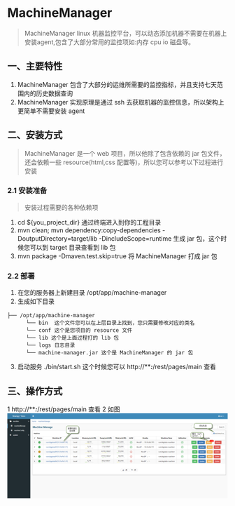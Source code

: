 # MachineManager
> MachineManager linux 机器监控平台，可以动态添加机器不需要在机器上安装agent,包含了大部分常用的监控项如:内存 cpu io 磁盘等。

## 一、主要特性
1. MachineManager 包含了大部分的运维所需要的监控指标，并且支持七天范围内的历史数据查询
2. MachineManager 实现原理是通过 ssh 去获取机器的监控信息，所以架构上更简单不需要安装 agent

## 二、安装方式
> MachineManager 是一个 web 项目，所以他除了包含依赖的 jar 包文件，还会依赖一些 resource(html,css 配置等)，所以您可以参考以下过程进行安装

### 2.1 安装准备
> 安装过程需要的各种依赖项

1. cd ${you_project_dir} 通过终端进入到你的工程目录
2. mvn clean; mvn dependency:copy-dependencies -DoutputDirectory=target/lib -DincludeScope=runtime  生成 jar 包，这个时候您可以到 target 目录查看到 lib 包
3. mvn package -Dmaven.test.skip=true  将 MachineManager 打成 jar 包

### 2.2 部署
1. 在您的服务器上新建目录 /opt/app/machine-manager
2. 生成如下目录
```
├── /opt/app/machine-manager
      └── bin  这个文件您可以在上层目录上找到，您只需要修改对应的类名
      └── conf 这个是您项目的 resource 文件
      └── lib 这个是上面过程打的 lib 包
      └── logs 日志目录
      └── machine-manager.jar 这个是 MachineManager 的 jar 包
```
3. 启动服务 ./bin/start.sh 这个时候您可以 http://*****:***/rest/pages/main 查看

## 三、操作方式

1 http://*****:***/rest/pages/main 查看
2 如图
<img src="./docs/images/info.png" />



